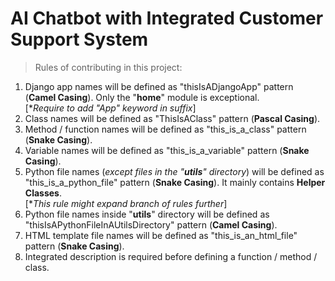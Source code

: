 # AI Chatbot with Integrated Customer Support System

> Rules of contributing in this project:
1. Django app names will be defined as "thisIsADjangoApp" pattern (**Camel Casing**).
Only the "**home**" module is exceptional. <br/>
[*_Require to add "App" keyword in suffix_]
2. Class names will be defined as "ThisIsAClass" pattern (**Pascal Casing**).
3. Method / function names will be defined as "this_is_a_class" pattern (**Snake Casing**).
4. Variable names will be defined as "this_is_a_variable" pattern (**Snake Casing**).
5. Python file names (_except files in the "**utils**" directory_) will be defined as "this_is_a_python_file" pattern (**Snake Casing**). It mainly contains **Helper Classes**. <br/>
[*_This rule might expand branch of rules further_]
6. Python file names inside "**utils**" directory will be defined as "thisIsAPythonFileInAUtilsDirectory" pattern (**Camel Casing**).
7. HTML template file names will be defined as "this_is_an_html_file" pattern (**Snake Casing**).
8. Integrated description is required before defining a function / method / class.